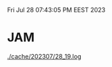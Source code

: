 Fri Jul 28 07:43:05 PM EEST 2023
# JAM
<a href='./cache/202307/28_19.log'>./cache/202307/28_19.log</a>

